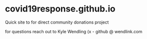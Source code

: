 # covid19response.github.io

Quick site to for direct community donations project

for questions reach out to Kyle Wendling (x - github @ wendlink.com

